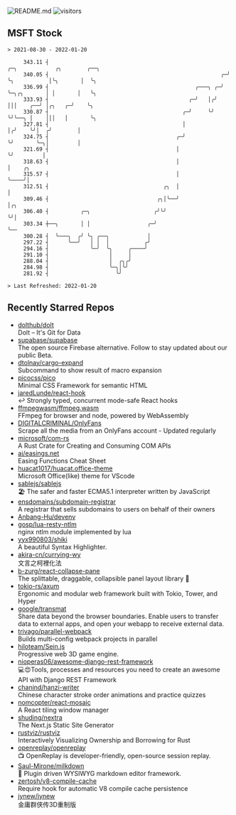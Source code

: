 ![README.md](https://github.com/Gerhut/Gerhut/workflows/README.md/badge.svg)
![visitors](https://visitors.vercel.app/Gerhut/Gerhut?token=8cf69d1f6813d272ef062726b6070c9be4ff72038cfe5a7ded7384a8da65d866)

## MSFT Stock

```
> 2021-08-30 - 2022-01-20

     343.11 ┤                                                        ╭─╮            ╭╮        ╭──╮               
     340.05 ┤                                                      ╭─╯ ╰╮           │╰╮       │  ╰╮              
     336.99 ┤                                              ╭───╮ ╭─╯    ╰─╮╭╮       │ │       │   ╰╮             
     333.93 ┤                                            ╭─╯   │╭╯        │││    ╭──╯ │╭╮   ╭─╯    ╰╮            
     330.87 ┤                                          ╭─╯     ╰╯         ╰╯╰──╮ │    │││   │       ╰╮           
     327.81 ┤                                          │                       │╭╯    ╰╯│  ╭╯        │           
     324.75 ┤                                        ╭─╯                       ╰╯       ╰─╮│         │           
     321.69 ┤                                        │                                    ╰╯         │           
     318.63 ┤                                        │                                               │    ╭╮     
     315.57 ┤                                        │                                               ╰────╯│     
     312.51 ┤                                    ╭╮  │                                                     │     
     309.46 ┤                                  ╭╮│╰──╯                                                     │╭╮   
     306.40 ┤          ╭─╮                    ╭╯╰╯                                                         ╰╯│   
     303.34 ┼──╮       │ │                  ╭─╯                                                              ╰── 
     300.28 ┤  ╰───╮  ╭╯ ╰╮ ╭──╮            │                                                                    
     297.22 ┤      ╰──╯   │ │  │           ╭╯                                                                    
     294.16 ┤             ╰─╯  ╰╮     ╭────╯                                                                     
     291.10 ┤                   │     │                                                                          
     288.04 ┤                   │  ╭╮╭╯                                                                          
     284.98 ┤                   ╰─╮│╰╯                                                                           
     281.92 ┤                     ╰╯                                                                             

> Last Refreshed: 2022-01-20
```

## Recently Starred Repos

- [dolthub/dolt](https://github.com/dolthub/dolt)  
  Dolt – It's Git for Data
- [supabase/supabase](https://github.com/supabase/supabase)  
  The open source Firebase alternative. Follow to stay updated about our public Beta.
- [dtolnay/cargo-expand](https://github.com/dtolnay/cargo-expand)  
  Subcommand to show result of macro expansion
- [picocss/pico](https://github.com/picocss/pico)  
  Minimal CSS Framework for semantic HTML
- [jaredLunde/react-hook](https://github.com/jaredLunde/react-hook)  
  ↩ Strongly typed, concurrent mode-safe React hooks
- [ffmpegwasm/ffmpeg.wasm](https://github.com/ffmpegwasm/ffmpeg.wasm)  
  FFmpeg for browser and node, powered by WebAssembly
- [DIGITALCRIMINAL/OnlyFans](https://github.com/DIGITALCRIMINAL/OnlyFans)  
  Scrape all the media from an OnlyFans account - Updated regularly
- [microsoft/com-rs](https://github.com/microsoft/com-rs)  
  A Rust Crate for Creating and Consuming COM APIs
- [ai/easings.net](https://github.com/ai/easings.net)  
  Easing Functions Cheat Sheet
- [huacat1017/huacat.office-theme](https://github.com/huacat1017/huacat.office-theme)  
  Microsoft Office(like) theme for VScode
- [sablejs/sablejs](https://github.com/sablejs/sablejs)  
  🏖️ The safer and faster ECMA5.1 interpreter written by JavaScript
- [ensdomains/subdomain-registrar](https://github.com/ensdomains/subdomain-registrar)  
  A registrar that sells subdomains to users on behalf of their owners
- [Anbang-Hu/devenv](https://github.com/Anbang-Hu/devenv)  
- [gosp/lua-resty-ntlm](https://github.com/gosp/lua-resty-ntlm)  
  nginx ntlm module implemented by lua
- [yyx990803/shiki](https://github.com/yyx990803/shiki)  
  A beautiful Syntax Highlighter.
- [akira-cn/currying-wy](https://github.com/akira-cn/currying-wy)  
  文言之柯裡化法
- [b-zurg/react-collapse-pane](https://github.com/b-zurg/react-collapse-pane)  
  The splittable, draggable, collapsible panel layout library 🎉
- [tokio-rs/axum](https://github.com/tokio-rs/axum)  
  Ergonomic and modular web framework built with Tokio, Tower, and Hyper
- [google/transmat](https://github.com/google/transmat)  
  Share data beyond the browser boundaries. Enable users to transfer data to external apps, and open your webapp to receive external data.
- [trivago/parallel-webpack](https://github.com/trivago/parallel-webpack)  
  Builds multi-config webpack projects in parallel
- [hiloteam/Sein.js](https://github.com/hiloteam/Sein.js)  
  Progressive web 3D game engine.
- [nioperas06/awesome-django-rest-framework](https://github.com/nioperas06/awesome-django-rest-framework)  
   💻😍Tools, processes and resources you need to create an awesome API with Django REST Framework
- [chanind/hanzi-writer](https://github.com/chanind/hanzi-writer)  
  Chinese character stroke order animations and practice quizzes
- [nomcopter/react-mosaic](https://github.com/nomcopter/react-mosaic)  
  A React tiling window manager
- [shuding/nextra](https://github.com/shuding/nextra)  
  The Next.js Static Site Generator
- [rustviz/rustviz](https://github.com/rustviz/rustviz)  
  Interactively Visualizing Ownership and Borrowing for Rust
- [openreplay/openreplay](https://github.com/openreplay/openreplay)  
  :tv: OpenReplay is developer-friendly, open-source session replay.
- [Saul-Mirone/milkdown](https://github.com/Saul-Mirone/milkdown)  
  🍼 Plugin driven WYSIWYG  markdown editor framework.
- [zertosh/v8-compile-cache](https://github.com/zertosh/v8-compile-cache)  
  Require hook for automatic V8 compile cache persistence
- [jynew/jynew](https://github.com/jynew/jynew)  
  金庸群侠传3D重制版
